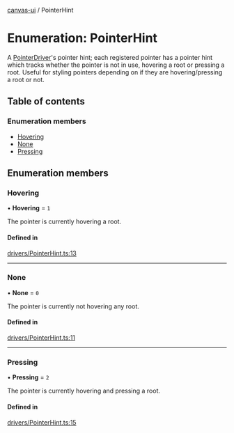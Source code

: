 [canvas-ui](../README.md) / PointerHint

# Enumeration: PointerHint

A [PointerDriver](../classes/pointerdriver.md)'s pointer hint; each registered pointer has a pointer
hint which tracks whether the pointer is not in use, hovering a root or
pressing a root. Useful for styling pointers depending on if they are
hovering/pressing a root or not.

## Table of contents

### Enumeration members

- [Hovering](pointerhint.md#hovering)
- [None](pointerhint.md#none)
- [Pressing](pointerhint.md#pressing)

## Enumeration members

### Hovering

• **Hovering** = `1`

The pointer is currently hovering a root.

#### Defined in

[drivers/PointerHint.ts:13](https://github.com/playkostudios/canvas-ui/blob/fabb89a/src/drivers/PointerHint.ts#L13)

___

### None

• **None** = `0`

The pointer is currently not hovering any root.

#### Defined in

[drivers/PointerHint.ts:11](https://github.com/playkostudios/canvas-ui/blob/fabb89a/src/drivers/PointerHint.ts#L11)

___

### Pressing

• **Pressing** = `2`

The pointer is currently hovering and pressing a root.

#### Defined in

[drivers/PointerHint.ts:15](https://github.com/playkostudios/canvas-ui/blob/fabb89a/src/drivers/PointerHint.ts#L15)
